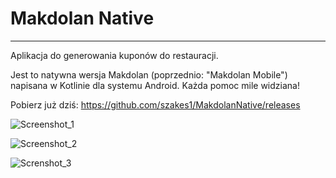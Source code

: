 # Makdolan Native

---

Aplikacja do generowania kuponów do restauracji. 

Jest to natywna wersja Makdolan (poprzednio: "Makdolan Mobile") napisana w Kotlinie dla systemu Android. Każda pomoc mile widziana! 

Pobierz już dziś: https://github.com/szakes1/MakdolanNative/releases

![Screenshot_1](https://i.imgur.com/sjUg6dl.png)

![Screenshot_2](https://i.imgur.com/xkaGvqm.png)

![Screnshot_3](https://i.imgur.com/GxBAGGL.png)

